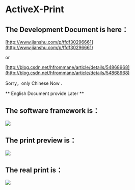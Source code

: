 # ActiveX-Print

## The Development Document is here：

[http://www.jianshu.com/p/ffdf30296661](http://www.jianshu.com/p/ffdf30296661)

or

[http://blog.csdn.net/hfrommane/article/details/54868968](http://blog.csdn.net/hfrommane/article/details/54868968)

Sorry，only Chinese Now .

** English Document provide Later **

## The software framework is：
![](https://raw.githubusercontent.com/hfrommane/ActiveX-Print/master/images/%E6%80%BB%E4%BD%93%E6%A1%86%E6%9E%B6.png)

## The print preview is：
![](https://raw.githubusercontent.com/hfrommane/ActiveX-Print/master/images/%E5%B0%8F%E7%A5%A8.png)

## The real print is：
![](https://raw.githubusercontent.com/hfrommane/ActiveX-Print/master/images/%E5%AE%9E%E7%89%A9%E5%9B%BE.png)